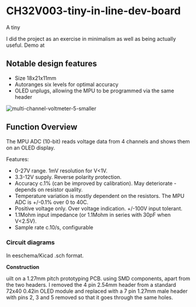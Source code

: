 # CH32V003-tiny-in-line-dev-board
A tiny 



I did the project as an exercise in minimalism as well as being actually useful. Demo at 


## Notable design features
* Size 18x21x11mm
* Autoranges six levels for optimal accuracy
* OLED unplugs, allowing the MPU to be programmed via the same header

![multi-channel-voltmeter-5-smaller](https://github.com/alunmorris/Multi-channel-autorange-OLED-voltmeter/assets/4630866/3fbe69d8-d6f0-4e4b-b7f5-889d0f148057)


## Function Overview
The MPU ADC (10-bit) reads voltage data from 4 channels and shows them on an OLED display.

Features:
* 0-27V range. 1mV resolution for V<1V.
* 3.3-12V supply. Reverse polarity protection.
* Accuracy c.1% (can be improved by calibration). May deteriorate - depends on resistor quality.
* Temperature variation is mostly dependent on the resistors. The MPU ADC is +/-0.1% over 0 to 40C. 
* Positive voltage only. Over voltage indication. +/-100V input tolerant.
* 1.1Mohm input impedance (or 1.1Mohm in series with 30pF when V<2.5V).
* Sample rate c.10/s, configurable

### Circuit diagrams
In eeschema/Kicad .sch format.


**Construction**

uilt on a 1.27mm pitch prototyping PCB. using SMD components, apart from the two headers. I removed the 4 pin 2.54mm header from a standard 72x40 0.42in OLED module and replaced with a 7 pin 1.27mm male header with pins 2, 3 and 5 removed so that it goes through the same holes.
